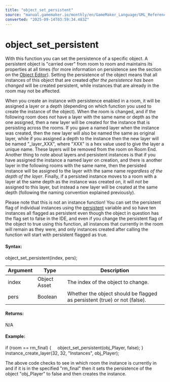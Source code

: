 ```yaml
---
title: "object_set_persistent"
source: "manual.gamemaker.io/monthly/en/GameMaker_Language/GML_Reference/Asset_Management/Objects/object_set_persistent.htm"
converted: "2025-09-14T03:59:34.483Z"
---
```


# object\_set\_persistent

With this function you can set the persistence of a specific object. A persistent object is "carried over" from room to room and maintains its properties at all times (for more information on persistence see the section on the [Object Editor](../../../../The_Asset_Editors/Objects.md)). Setting the persistence of the object means that all instances of this object that are created _after the persistence has been changed_ will be created persistent, while instances that are already in the room may not be affected.

When you create an instance with persistence enabled in a room, it will be assigned a layer or a depth (depending on which function you used to create the instance of the object). When the room is changed, and if the following room does _not_ have a layer with the same name or depth as the one assigned, then a new layer will be created for the instance that is persisting across the rooms. If you gave a named layer when the instance was created, then the new layer will also be named the same as original layer, while if you assigned a depth to the instance then the new layer will be named "\_layer\_XXX", where "XXX" is a hex value used to give the layer a unique name. These layers will be removed from the room on Room End. Another thing to note about layers and persistent instances is that if you have assigned the instance a named layer on creation, and there is another layer in the following rooms with the same name, then the persisted instance will be assigned to the layer with the same name _regardless of the depth of the layer_. Finally, if a persisted instance moves to a room with a layer at the same depth as the instance was created on, it will _not_ be assigned to this layer, but instead a new layer will be created at the same depth (following the naming convention explained previously).

Please note that this is not an instance function! You can set the persistent flag of individual instances using the [persistent](../Instances/Instance_Variables/persistent.md) variable and so have ten instances all flagged as persistent even though the object in question has the flag set to false in the IDE, and even if you change the persistent flag of the object to true using this function, all instances that currently in the room will remain as they were, and only instances created after calling the function will start with persistent flagged as true.

#### Syntax:

object\_set\_persistent(index, pers);

| Argument | Type | Description |
| --- | --- | --- |
| index | Object Asset | The index of the object to change. |
| pers | Boolean | Whether the object should be flagged as persistent (true) or not (false). |

#### Returns:

N/A

#### Example:

if (room == rm\_final)
{
    object\_set\_persistent(obj\_Player, false);
}
instance\_create\_layer(32, 32, "Instances", obj\_Player);

The above code checks to see in which room the instance is currently in and if it is in the specified "rm\_final" then it sets the persistence of the object "obj\_Player" to false and then creates the instance.